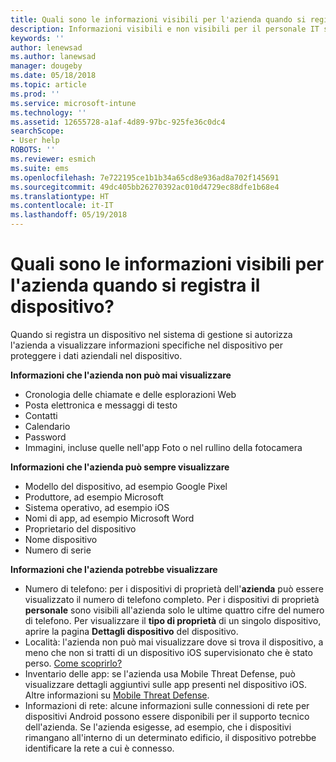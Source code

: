 ```yaml
---
title: Quali sono le informazioni visibili per l'azienda quando si registra il dispositivo?
description: Informazioni visibili e non visibili per il personale IT sul dispositivo gestito.
keywords: ''
author: lenewsad
ms.author: lanewsad
manager: dougeby
ms.date: 05/18/2018
ms.topic: article
ms.prod: ''
ms.service: microsoft-intune
ms.technology: ''
ms.assetid: 12655728-a1af-4d89-97bc-925fe36c0dc4
searchScope:
- User help
ROBOTS: ''
ms.reviewer: esmich
ms.suite: ems
ms.openlocfilehash: 7e722195ce1b1b34a65cd8e936ad8a702f145691
ms.sourcegitcommit: 49dc405bb26270392ac010d4729ec88dfe1b68e4
ms.translationtype: HT
ms.contentlocale: it-IT
ms.lasthandoff: 05/19/2018
---
```

# <a name="what-information-can-my-company-see-when-i-enroll-my-device"></a>Quali sono le informazioni visibili per l'azienda quando si registra il dispositivo?

Quando si registra un dispositivo nel sistema di gestione si autorizza l'azienda a visualizzare informazioni specifiche nel dispositivo per proteggere i dati aziendali nel dispositivo.

**Informazioni che l'azienda non può mai visualizzare**

- Cronologia delle chiamate e delle esplorazioni Web
- Posta elettronica e messaggi di testo
- Contatti
- Calendario
-   Password
- Immagini, incluse quelle nell'app Foto o nel rullino della fotocamera

**Informazioni che l'azienda può sempre visualizzare**

- Modello del dispositivo, ad esempio Google Pixel
- Produttore, ad esempio Microsoft
- Sistema operativo, ad esempio iOS
- Nomi di app, ad esempio Microsoft Word
- Proprietario del dispositivo
- Nome dispositivo
- Numero di serie

**Informazioni che l'azienda potrebbe visualizzare**

-  Numero di telefono: per i dispositivi di proprietà dell'**azienda** può essere visualizzato il numero di telefono completo. Per i dispositivi di proprietà **personale** sono visibili all'azienda solo le ultime quattro cifre del numero di telefono. Per visualizzare il **tipo di proprietà** di un singolo dispositivo, aprire la pagina **Dettagli dispositivo** del dispositivo.
-  Località: l'azienda non può mai visualizzare dove si trova il dispositivo, a meno che non si tratti di un dispositivo iOS supervisionato che è stato perso. [Come scoprirlo?](https://go.microsoft.com/fwlink/?linkid=853816)
- Inventario delle app: se l'azienda usa Mobile Threat Defense, può visualizzare dettagli aggiuntivi sulle app presenti nel dispositivo iOS. Altre informazioni su [Mobile Threat Defense](you-are-prompted-to-install-mtd-ios.md).
- Informazioni di rete: alcune informazioni sulle connessioni di rete per dispositivi Android possono essere disponibili per il supporto tecnico dell'azienda. Se l'azienda esigesse, ad esempio, che i dispositivi rimangano all'interno di un determinato edificio, il dispositivo potrebbe identificare la rete a cui è connesso. 
